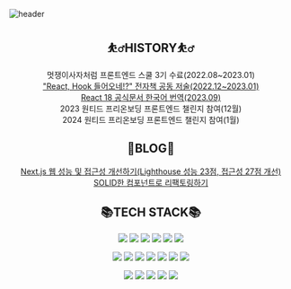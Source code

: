 ![header](https://capsule-render.vercel.app/api?type=waving&color=gradient&customColorList=18&fontColor=ffffff&height=180&section=header&text=Welcome!%20I'm%20KANGPUNGYUN!😄&fontSize=30&animation=twinkling)

<div align=center>

## ⛹️‍♂️HISTORY⛹️‍♂️

멋쟁이사자처럼 프론트엔드 스쿨 3기 수료(2022.08~2023.01)<br />
["React, Hook 들어오네!?" 전자책 공동 저술(2022.12~2023.01)](https://ridibooks.com/books/2773000063)<br />
[React 18 공식문서 한국어 번역(2023.09)](https://github.com/reactjs/ko.react.dev/pull/767)<br />
2023 원티드 프리온보딩 프론트엔드 챌린지 참여(12월)<br />
2024 원티드 프리온보딩 프론트엔드 챌린지 참여(1월)

## 📘BLOG📘

[Next.js 웹 성능 및 접근성 개선하기(Lighthouse 성능 23점, 접근성 27점 개선)](https://velog.io/@kangpungyun/리팩토링-Lighthouse로-Next.js-웹-성능-23점-접근성-27점-개선하기)<br />
[SOLID한 컴포넌트로 리팩토링하기](https://velog.io/@kangpungyun/SOLID%ED%95%9C-%EC%BB%B4%ED%8F%AC%EB%84%8C%ED%8A%B8-%EB%A7%8C%EB%93%A4%EA%B8%B0)<br />

## 📚TECH STACK📚

<img src="https://img.shields.io/badge/HTML5-E34F26?style=for-the-badge&logo=HTML5&logoColor=white"> <img src="https://img.shields.io/badge/CSS3-1572B6?style=for-the-badge&logo=CSS3&logoColor=white"> <img src="https://img.shields.io/badge/ES6-F7DF1E?style=for-the-badge&logo=JavaScript&logoColor=white"> <img src="https://img.shields.io/badge/TypeScript-3178C6?style=for-the-badge&logo=TypeScript&logoColor=white"> <img src="https://img.shields.io/badge/PHP-777BB4?style=for-the-badge&logo=PHP&logoColor=white"> <img src="https://img.shields.io/badge/Sass-CC6699?style=for-the-badge&logo=Sass&logoColor=white">

<img src="https://img.shields.io/badge/React-61DAFB?style=for-the-badge&logo=React&logoColor=black"> <img src="https://img.shields.io/badge/next.js-000000?style=for-the-badge&logo=next.js&logoColor=white"> <img src="https://img.shields.io/badge/redux-764ABC?style=for-the-badge&logo=redux&logoColor=white"> <img src="https://img.shields.io/badge/ReactQuery-FF4154?style=for-the-badge&logo=ReactQuery&logoColor=white"> <img src="https://img.shields.io/badge/CodeIgniter-EF4223?style=for-the-badge&logo=CodeIgniter&logoColor=white"> <img src="https://img.shields.io/badge/Tailwind CSS-06B6D4?style=for-the-badge&logo=Tailwind CSS&logoColor=white"> <img src="https://img.shields.io/badge/Bootstrap-7952B3?style=for-the-badge&logo=Bootstrap&logoColor=white">
<br>

<img src="https://img.shields.io/badge/Git-F05032?style=for-the-badge&logo=Git&logoColor=white"> <img src="https://img.shields.io/badge/VisualStudioCode-007ACC?style=for-the-badge&logo=VisualStudioCode&logoColor=white"> <img src="https://img.shields.io/badge/MySQL-4479A1?style=for-the-badge&logo=MySQL&logoColor=white"> <img src="https://img.shields.io/badge/figma-F24E1E?style=for-the-badge&logo=figma&logoColor=white"> <img src="https://img.shields.io/badge/framer-0055FF?style=for-the-badge&logo=framer&logoColor=white">


</div>
